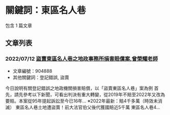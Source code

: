 # 關鍵詞：東區名人巷

包含 1 篇文章

## 文章列表

### 2022/07/12 [盜賣東區名人巷之地政事務所損害賠償案,曾榮耀老師](../../articles/904888_%E7%9B%9C%E8%B3%A3%E6%9D%B1%E5%8D%80%E5%90%8D%E4%BA%BA%E5%B7%B7%E4%B9%8B%E5%9C%B0%E6%94%BF%E4%BA%8B%E5%8B%99%E6%89%80%E6%90%8D%E5%AE%B3%E8%B3%A0%E5%84%9F%E6%A1%88%2C%E6%9B%BE%E6%A6%AE%E8%80%80%E8%80%81%E5%B8%AB.md)
- 文章編號：904888
- 其他關鍵詞：登記錯誤, 盜賣

今日說明有關登記錯誤之地政機關損害賠償，以「盜賣東區名人巷」案為例 首先，請先參考以下新聞，可看出判決有重大轉變，從2019年不賠至2022年又改為要賠。本案從95年提起訴訟至今已16年… ※2022年最新：賠4千多萬（時效未消滅） 東區名人巷土地遭盜賣！前大法官伯父後代獲國賠近5千萬 東區名人巷4...

